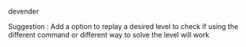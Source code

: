 devender

Suggestion : Add a option to replay a desired level to check if using the different command or different way to solve the level will work
